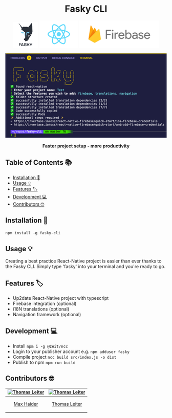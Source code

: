 <h1 align="center"> Fasky CLI </h1>

<p align="center">
    <img alt="GitPoint" title="GitPoint" src="./assets/fasky.png" width="80">
    <img alt="GitPoint" title="GitPoint" src="./assets/react_native.png" width="120">
    <img alt="GitPoint" title="GitPoint" src="./assets/firebase.png" width="250">
</p>

<p align="center">
    <img alt="showcase" src="./assets/cli.png" width="700">
</p>

<div align="center">
  <strong>Faster project setup - more productivity</strong> 
</div>
<div align="center">
</div>

## Table of Contents 📚

- [Installation 🔧](#introduction)
- [Usage 💡](#usage)
- [Features 🏷](#features)
- [Development 💻](#development)
- [Contributors 🤓](#Contributors-)

## Installation 🔧

`npm install -g fasky-cli`

## Usage 💡

Creating a best practice React-Native project is easier than ever thanks to the Fasky CLI. Simply type 'fasky' into your terminal and you're ready to go.

## Features 🏷

- Up2date React-Native project with typescript
- Firebase integration (optional)
- i18N translations (optional)
- Navigation framework (optional)

## Development 💻

- Install `npm i -g @zeit/ncc`
- Login to your publisher account e.g. `npm adduser fasky`
- Compile project `ncc build src/index.js -o dist`
- Publish to npm `npm run build`

## Contributors 🤓

| [<img alt="Thomas Leiter" src="https://avatars3.githubusercontent.com/u/20393156?s=400&u=ae0a43de5d81d58a698abffe4e2ede024f2b6700&v=4" width="117">](https://github.com/tomLadder) | [<img alt="Thomas Leiter" src="https://avatars2.githubusercontent.com/u/11005451?s=460&v=4" width="117">](https://github.com/sutefan1) |
| ---------------------------------------------------------------------------------------------------------------------------------------------------------------------------------- | -------------------------------------------------------------------------------------------------------------------------------------- |
| <p align="center">[Max Haider](https://github.com/MaxHaider) </p>                                                                                                                  | <p align="center">[Thomas Leiter](https://github.com/tomLadder) </p>                                                                   | <p align="center">[Stefan Papst](https://github.com/sutefan1) </p> |
